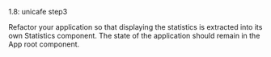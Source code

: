 1.8: unicafe step3

Refactor your application so that displaying the statistics is extracted into its own Statistics component. The state of the application should remain in the App root component.
